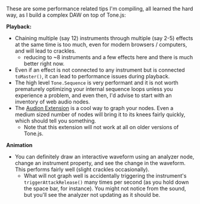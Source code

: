 These are some performance related tips I'm compiling, all learned the hard way, as I build a complex DAW on top of Tone.js:

**Playback:**
* Chaining multiple (say 12) instruments through multiple (say 2-5) effects at the same time is too much, even for modern browsers / computers, and will lead to crackles.
  * reducing to ~8 instruments and a few effects here and there is much better right now.
* Even if an effect is not connected to any instrument but is connected `toMaster()`, it can lead to performance issues during playback.
* The high level `Tone.Sequence` is very performant and it is not worth prematurely optimizing your internal sequence loops unless you experience a problem, and even then, I'd advise to start with an inventory of web audio nodes.
* The [Audion Extension](https://github.com/google/audion) is a cool way to graph your nodes. Even a medium sized number of nodes will bring it to its knees fairly quickly, which should tell you something.
  * Note that this extension will not work at all on older versions of Tone.js.

**Animation**
* You can definitely draw an interactive waveform using an analyzer node, change an instrument property, and see the change in the waveform. This performs fairly well (slight crackles occasionally).
  * What will not graph well is accidentally triggering the instrument's `triggerAttackRelease()` many times per second (as you hold down the space bar, for instance). You might not notice from the sound, but you'll see the analyzer not updating as it should be.
